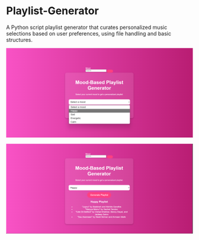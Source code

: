 # Playlist-Generator
A Python script playlist generator that curates personalized music selections based on user preferences, using file handling and basic structures.

![image alt](https://github.com/Komalkumari28/Playlist-Generator/blob/main/Screenshot%202025-06-24%20000759.png?raw=true)

![image alt](https://github.com/Komalkumari28/Playlist-Generator/blob/main/Screenshot%202025-06-24%20000903.png?raw=true)
